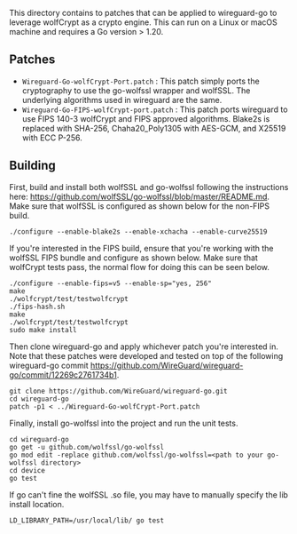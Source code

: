 This directory contains to patches that can be applied to wireguard-go to leverage wolfCrypt as a crypto engine. This can run on a Linux or macOS machine and requires a Go version > 1.20.

## Patches
- `Wireguard-Go-wolfCrypt-Port.patch` : This patch simply ports the cryptography to use the go-wolfssl wrapper and wolfSSL. The underlying algorithms used in wireguard are the same.
- `Wireguard-Go-FIPS-wolfCrypt-port.patch` : This patch ports wireguard to use FIPS 140-3 wolfCrypt and FIPS approved algorithms. Blake2s is replaced with SHA-256, Chaha20_Poly1305 with AES-GCM, and X25519 with ECC P-256.

## Building
First, build and install both wolfSSL and go-wolfssl following the instructions here: https://github.com/wolfSSL/go-wolfssl/blob/master/README.md. Make sure that wolfSSL is configured as shown below for the non-FIPS build.
```
./configure --enable-blake2s --enable-xchacha --enable-curve25519
```

If you're interested in the FIPS build, ensure that you're working with the wolfSSL FIPS bundle and configure as shown below. Make sure that wolfCrypt tests pass, the normal flow for doing this can be seen below.
```
./configure --enable-fips=v5 --enable-sp="yes, 256"
make
./wolfcrypt/test/testwolfcrypt
./fips-hash.sh
make
./wolfcrypt/test/testwolfcrypt
sudo make install
```

Then clone wireguard-go and apply whichever patch you're interested in. Note that these patches were developed and tested on top of the following wireguard-go commit https://github.com/WireGuard/wireguard-go/commit/12269c2761734b1.
```
git clone https://github.com/WireGuard/wireguard-go.git
cd wireguard-go
patch -p1 < ../Wireguard-Go-wolfCrypt-Port.patch
```

Finally, install go-wolfssl into the project and run the unit tests.
```
cd wireguard-go
go get -u github.com/wolfssl/go-wolfssl 
go mod edit -replace github.com/wolfssl/go-wolfssl=<path to your go-wolfssl directory>
cd device
go test
```

If go can't fine the wolfSSL .so file, you may have to manually specify the lib install location.
```
LD_LIBRARY_PATH=/usr/local/lib/ go test
```

